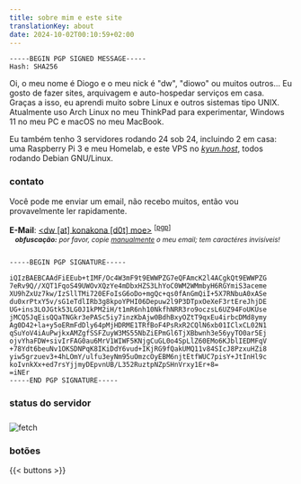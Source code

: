 ```yaml
---
title: sobre mim e este site
translationKey: about
date: 2024-10-02T00:10:59+02:00
---
```


<span style="user-select: all;">

```plain
-----BEGIN PGP SIGNED MESSAGE-----
Hash: SHA256
```

Oi, o meu nome é Diogo e o meu nick é "dw", "diowo" ou muitos outros... Eu gosto de fazer sites, arquivagem e auto-hospedar serviços em casa. Graças a isso, eu aprendi muito sobre Linux e outros sistemas tipo UNIX. Atualmente uso Arch Linux no meu ThinkPad para experimentar, Windows 11 no meu PC e macOS no meu MacBook.

Eu também tenho 3 servidores rodando 24 sob 24, incluindo 2 em casa: uma Raspberry Pi 3 e meu Homelab, e este VPS no *[kyun.host](https://kyun.host)*, todos rodando Debian GNU/Linux.

### contato

Você pode me enviar um email, não recebo muitos, então vou provavelmente ler rapidamente.

**E-Mail**: <a href="mailto:%64%77%40%6b%6f%6e%61%6b%6f%6e%61%2e%6d%6f%65"><⁪⁪⁪d⁪⁪w⁪⁪ ⁪⁪[⁪⁪a⁪⁪t⁪⁪]⁪⁪ k⁪⁪o⁪⁪n⁪⁪a⁪⁪k⁪⁪o⁪⁪n⁪⁪a⁪⁪ ⁪⁪[⁪⁪d⁪⁪0⁪⁪t⁪⁪]⁪⁪ ⁪⁪m⁪⁪o⁪⁪e⁪⁪></a> <sup>[[pgp](/dw%20(F646EDE4)%20%E2%80%93%20Public.asc)]</sup>

<p style="position: relative; bottom: 12px; margin-bottom: 0; font-size: 12px; margin-left: 10px;"><i><b>obfuscação:</b> por favor, copie <u>manualmente</u> o meu email; tem caractéres invisíveis!</i></p>

```plain
-----BEGIN PGP SIGNATURE-----

iQIzBAEBCAAdFiEEub+tIMF/Oc4W3mF9t9EWWPZG7eQFAmcK2l4ACgkQt9EWWPZG
7eRv9Q//XQT1FqoS49UWOvXQzYe4mDbxHZS3LhYoC0WM2WMmbyH6RGYmiS3aceme
XU9hZxUz7kw/IzSllTMi720EFoIsG6oDo+mgQc+qs0fAnGmQiI+5X7RNbuA0xASe
du0xrPtxY5v/sG1eTdlIRb3g8kpoYPHI06Depuw2l9P3DTpxOeXeF3rtEreJhjDE
UG+ins3LOJGtk53LG0J1kPM2iH/t1mR6nh10NkfhNRR3ro9oczsL6UZ94FoUKUse
jMCQ5JqEisQQaTNGkr3ePASc5iy7inzKbAjw0BdhBxyOZtT9qxEu4irbcDMd8ymy
Ag0D42+la+y5oERmFdDly64pMjHDRME1TRfBoF4PsRxR2CQlN6xb01IClxCL02N1
qSuYoV4iAuPwjkxAMZgfSSFZuyW3MS55NbZiEPmGl6TjXBbwnh3e56yyTO0ar5Ej
ojvYhaFDW+sivIrFAG0au6MrV1WIWF5KNjgCuGL0o4SpLlZ60EMo6KJblIEDMFqV
+78Ydt6beuNv1OKSDNPqK8IKiDdY6vud+IKjRG9fQakUMQ11v84SIcJ8PzxuHZi8
yiw5grzuev3+4hLOmY/ulfu3eyNm95uOmzcOyEBM6njtEtfWUC7pisY+JtInHl9c
koIvnkXx+ed7rsYjjmyDEpvnUB/L352RuztpNZpSHnVrxy1Er+8=
=iNEr
-----END PGP SIGNATURE-----
```

</span>

### status do servidor

<img style="margin-top: 8px" src="https://konakona.moe/fetch.png" alt="fetch">

### botões

{{< buttons >}}
